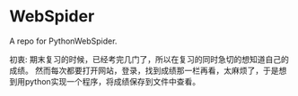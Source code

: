 # WebSpider
A repo for PythonWebSpider.

初衷:
  期末复习的时候，已经考完几门了，所以在复习的同时急切的想知道自己的成绩。
  然而每次都要打开网站，登录，找到成绩那一栏再看，太麻烦了，于是想到用python实现一个程序，将成绩保存到文件中查看。
